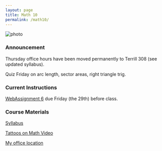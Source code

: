 ```yaml
---
layout: page
title: Math 10
permalink: /math10/
---
```


![photo](https://upload.wikimedia.org/wikipedia/commons/3/3b/Circle_cos_sin.gif)

### Announcement
Thursday office hours have been moved permanently to Terrill 308 (see updated syllabus).

Quiz Friday on arc length, sector areas, right triangle trig.

### Current Instructions
[WebAssignment 6](http://www.webassign.net) due Friday (the 29th) before class.
  
### Course Materials

[Syllabus](http://www.uvm.edu/~bfemery/Math10Syllabus.pdf)

[Tattoos on Math Video](https://www.youtube.com/watch?v=IxNb1WG_Ido)

[My office location](http://www.uvm.edu/~bfemery/math10/FarrellHallLocation.png)
